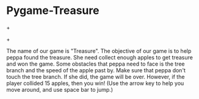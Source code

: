 # Pygame-Treasure
+<hr2>
<p>
+</p>
The name of our game is "Treasure". The objective of our game is to help peppa found the treasure. She need collect enough apples to get treasure and won the game. Some obstacles that peppa need to face is the tree branch and the speed of the apple past by. Make sure that peppa don't touch the tree branch. If she did, the game will be over. However, if the player collided 15 apples, then you win! (Use the arrow key to help you move around, and use space bar to jump.)
<imgsrc="https://github.com/YaxinDong/Pygame-Treasure/blob/master/Title%20Screen.PNG"width=500>
<imgsrc="https://github.com/YaxinDong/Pygame-Treasure/blob/master/How%20to%20play.PNG"width=500>
<imgsrc="https://github.com/YaxinDong/Pygame-Treasure/blob/master/Story.PNG"width=500>
<imgsrc="https://github.com/YaxinDong/Pygame-Treasure/blob/master/Level%20I.PNG"width=500>
<imgsrc="https://github.com/YaxinDong/Pygame-Treasure/blob/master/youwon.PNG"width=500>
<imgsrc="https://github.com/YaxinDong/Pygame-Treasure/blob/master/Lost.PNG"width=500>
